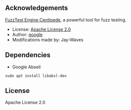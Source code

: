 
## Acknowledgements

[FuzzTest Engine Centipede](https://github.com/google/fuzztest), a powerful tool for fuzz testing. 
- License: [Apache License 2.0](https://github.com/google/fuzztest/blob/main/LICENSE)
- Author: [google](https://github.com/google)
- Modifications made by: Jay-Waves

## Dependencies

- Google Abseil 

```shell
sudo apt install libabsl-dev
```

## License

Apache License 2.0
